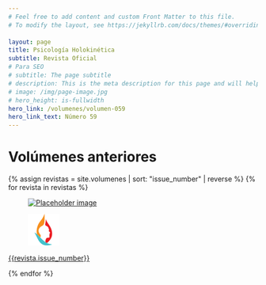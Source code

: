```yaml
---
# Feel free to add content and custom Front Matter to this file.
# To modify the layout, see https://jekyllrb.com/docs/themes/#overriding-theme-defaults

layout: page
title: Psicología Holokinética
subtitle: Revista Oficial
# Para SEO
# subtitle: The page subtitle
# description: This is the meta description for this page and will help it appear in search engines
# image: /img/page-image.jpg
# hero_height: is-fullwidth
hero_link: /volumenes/volumen-059
hero_link_text: Número 59
---
```


# Volúmenes anteriores


<div class="grid">
    {% assign revistas = site.volumenes | sort: "issue_number" | reverse %}
    {% for revista in revistas %}
    <div class="cell">
        <a href="{{revista.url}}">
        <div class="card">
            <div class="card-image">
                <figure class="image is-4by3">
                <img class="pdf-thumbnail-clip"
                    src="{{revista.pdf_file | pdf_thumbnail}}"
                    alt="Placeholder image"
                />
                </figure>
            </div>
            <div class="card-content">
                <div class="media">
                    <div class="media-left">
                        <figure class="image is-48x48">
                        <img
                            src="/assets/img/navbar-logo-plain.svg"
                            alt="Placeholder image"
                        />
                        </figure>
                    </div>
                    <div class="media-content">
                        <p class="title is-4">{{revista.issue_number}}</p>
                    </div>
                </div>
            </div>
        </div>
        </a>
</div>
{% endfor %}
</div>
